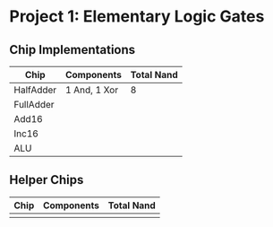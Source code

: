 Project 1: Elementary Logic Gates
=================================

Chip Implementations
--------------------

| Chip      | Components           | Total Nand |
| --------- | -------------------- | ---------- |
| HalfAdder | 1 And, 1 Xor         | 8          |
| FullAdder |                      |            |
| Add16     |                      |            |
| Inc16     |                      |            |
| ALU       |                      |            |

Helper Chips
------------

| Chip | Components  | Total Nand |
| ---- | ----------- | ---------- |
|      |             |            |
